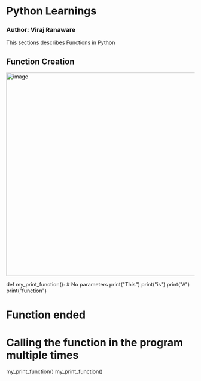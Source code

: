 # Python Learnings
### Author: Viraj Ranaware

This sections describes Functions in Python

## Function Creation

<img width="544" alt="image" src="https://github.com/ranawareviraj/python-learnings/assets/112779376/c5995f41-ca26-4223-82d5-7e5b94d2369e">

def my_print_function():  # No parameters
    print("This")
    print("is")
    print("A")
    print("function")
# Function ended


# Calling the function in the program multiple times
my_print_function()
my_print_function()
